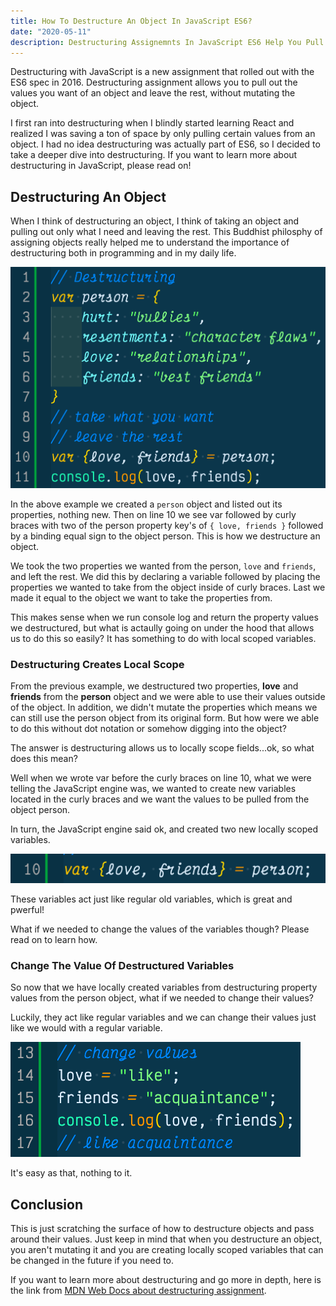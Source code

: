 ```yaml
---
title: How To Destructure An Object In JavaScript ES6?
date: "2020-05-11"
description: Destructuring Assignemnts In JavaScript ES6 Help You Pull Out The Fields You Need From An Object & Leave The Rest. Learn How To Desctructure Now!
---
```

Destructuring with JavaScript is a new assignment that rolled out with the ES6 spec in 2016. Destructuring assignment allows you to pull out the values you want of an object and leave the rest, without mutating the object. 

I first ran into destructuring when I blindly started learning React and realized I was saving a ton of space by only pulling certain values from an object. I had no idea destructuring was actually part of ES6, so I decided to take a deeper dive into destructuring. If you want to learn more about destructuring in JavaScript, please read on!

## Destructuring An Object
When I think of destructuring an object, I think of taking an object and pulling out only what I need and leaving the rest. This Buddhist philosphy of assigning objects really helped me to understand the importance of destructuring both in programming and in my daily life. 

![Destructuring An Object Of Person Taking Away What You Want And Leaving The Rest](./destructuring-object-person.png)

In the above example we created a `person` object and listed out its properties, nothing new. Then on line 10 we see var followed by curly braces with two of the person property key's of `{ love, friends }` followed by a binding equal sign to the object person. This is how we destructure an object.

We took the two properties we wanted from the person, `love` and `friends`, and left the rest. We did this by declaring a variable followed by placing the properties we wanted to take from the object inside of curly braces. Last we made it equal to the object we want to take the properties from.

This makes sense when we run console log and return the property values we destructured, but what is actaully going on under the hood that allows us to do this so easily? It has something to do with local scoped variables.

### Destructuring Creates Local Scope
From the previous example, we destructured two properties, **love** and **friends** from the **person** object and we were able to use their values outside of the object. In addition, we didn't mutate the properties which means we can still use the person object from its original form. But how were we able to do this without dot notation or somehow digging into the object?

The answer is destructuring allows us to locally scope fields...ok, so what does this mean? 

Well when we wrote var before the curly braces on line 10, what we were telling the JavaScript engine was, we wanted to create new variables located in the curly braces and we want the values to be pulled from the object person. 

In turn, the JavaScript engine said ok, and created two new locally scoped variables.

![Destructuring Creates Local Variables](./destructuring-local-scope.png)

These variables act just like regular old variables, which is great and pwerful!

What if we needed to change the values of the variables though? Please read on to learn how.

### Change The Value Of Destructured Variables
So now that we have locally created variables from destructuring property values from the person object, what if we needed to change their values?

Luckily, they act like regular variables and we can change their values just like we would with a regular variable.

![Change The Value Of Destructured Locally Scoped Variables](./change-variable-values.png)

It's easy as that, nothing to it.

## Conclusion

This is just scratching the surface of how to destructure objects and pass around their values. Just keep in mind that when you destructure an object, you aren't mutating it and you are creating locally scoped variables that can be changed in the future if you need to.

If you want to learn more about destructuring and go more in depth, here is the link from [MDN Web Docs about destructuring assignment](https://developer.mozilla.org/en-US/docs/Web/JavaScript/Reference/Operators/Destructuring_assignment). 